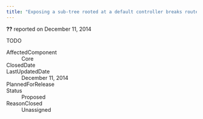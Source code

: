 ```yaml
---
title: "Exposing a sub-tree rooted at a default controller breaks route context relationship #1162"
---
```

<div class="issue-report"><div class="issue-header"><b>??</b> reported on <time datetime="2014-12-11T10:58:04.047-08:00">December 11, 2014</time></div><div class="issue-message" markdown="1">

TODO

</div><div class="issue-footer"><dl><dt>AffectedComponent</dt><dd>Core</dd><dt>ClosedDate</dt><dd></dd><dt>LastUpdatedDate</dt><dd><time datetime="2014-12-11T10:58:04.047-08:00">December 11, 2014</time></dd><dt>PlannedForRelease</dt><dd></dd><dt>Status</dt><dd>Proposed</dd><dt>ReasonClosed</dt><dd>Unassigned</dd></dl></div></div>